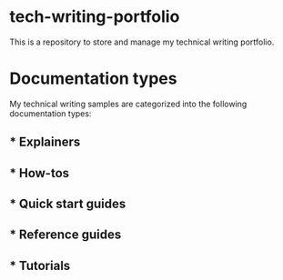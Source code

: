 # tech-writing-portfolio
This is a repository to store and manage my technical writing portfolio.

# Documentation types
My technical writing samples are categorized into the following documentation types:

## * Explainers
## * How-tos
## * Quick start guides
## * Reference guides
## * Tutorials
